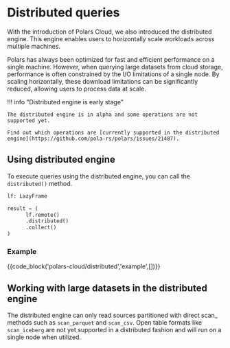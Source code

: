 # Distributed queries

With the introduction of Polars Cloud, we also introduced the distributed engine. This engine
enables users to horizontally scale workloads across multiple machines.

Polars has always been optimized for fast and efficient performance on a single machine. However,
when querying large datasets from cloud storage, performance is often constrained by the I/O
limitations of a single node. By scaling horizontally, these download limitations can be
significantly reduced, allowing users to process data at scale.

!!! info "Distributed engine is early stage"

    The distributed engine is in alpha and some operations are not supported yet.

    Find out which operations are [currently supported in the distributed engine](https://github.com/pola-rs/polars/issues/21487).

## Using distributed engine

To execute queries using the distributed engine, you can call the `distributed()` method.

```python
lf: LazyFrame

result = (
      lf.remote()
      .distributed()
      .collect()
)
```

### Example

{{code_block('polars-cloud/distributed','example',[])}}

## Working with large datasets in the distributed engine

The distributed engine can only read sources partitioned with direct scan\_<file> methods such as
`scan_parquet` and `scan_csv`. Open table formats like `scan_iceberg` are not yet supported in a
distributed fashion and will run on a single node when utilized.
